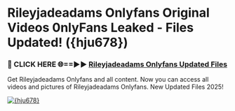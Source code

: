 # Rileyjadeadams Onlyfans Original Videos 0nlyFans Leaked - Files Updated! ({hju678})

<h3>🔴 CLICK HERE 🌐==►► <a href="https://tinyurl.com/ms9xzufz" rel="nofollow">Rileyjadeadams Onlyfans Updated Files</a></h3>

Get Rileyjadeadams Onlyfans and all content. Now you can access all videos and pictures of Rileyjadeadams Onlyfans. New Updated Files 2025!

[![{hju678}](https://i.imgur.com/PQ7UWWw.gif)](https://tinyurl.com/ms9xzufz)